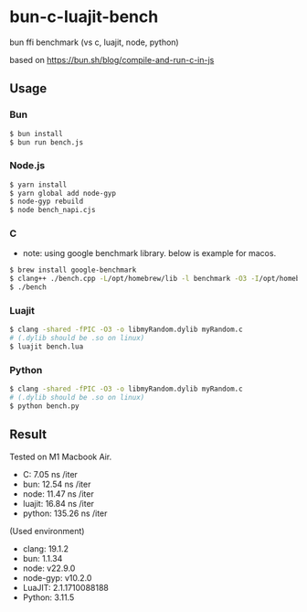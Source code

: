 # bun-c-luajit-bench

bun ffi benchmark (vs c, luajit, node, python)

based on https://bun.sh/blog/compile-and-run-c-in-js

## Usage

### Bun

```bash
$ bun install
$ bun run bench.js
```

### Node.js

```bash
$ yarn install
$ yarn global add node-gyp
$ node-gyp rebuild
$ node bench_napi.cjs
```

### C

- note: using google benchmark library. below is example for macos.

```bash
$ brew install google-benchmark
$ clang++ ./bench.cpp -L/opt/homebrew/lib -l benchmark -O3 -I/opt/homebrew/include -o bench
$ ./bench
```

### Luajit

```bash
$ clang -shared -fPIC -O3 -o libmyRandom.dylib myRandom.c
# (.dylib should be .so on linux)
$ luajit bench.lua
```

### Python
    
```bash
$ clang -shared -fPIC -O3 -o libmyRandom.dylib myRandom.c
# (.dylib should be .so on linux)
$ python bench.py
```

## Result

Tested on M1 Macbook Air.

- C: 7.05 ns /iter
- bun: 12.54 ns /iter
- node: 11.47 ns /iter
- luajit: 16.84 ns /iter
- python: 135.26 ns /iter

(Used environment)

- clang: 19.1.2
- bun: 1.1.34
- node: v22.9.0
- node-gyp: v10.2.0
- LuaJIT: 2.1.1710088188
- Python: 3.11.5
